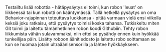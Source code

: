 Testailtu lisää robottia - hätäpysäytys ei toimi, kun robon 'leuat' on liikkeessä tai kun robotti on kääntymässä. Tällä hetkellä pysäytys on oma Behavior-rajapinnan toteuttava luokkansa - pitää varmaan vielä ensi viikolla keksiä joku ratkaisu, että pysäytys toimisi koska tahansa.
Tutkiskeltu miten Git toimii ja laitettu tämänhetkinen robon koodi Githubiin.
Tehty robon liikkumista vähän sulavammaksi, niin ettei se pysähdy ennen kuin hyökkää tunkeilijaa päin.
Lisätty roboon äänitiedosto ja laitettu robo soittamaan se kun se huomaa jotain ultraäänisensorilla ja lähtee hyökkäykseen.
